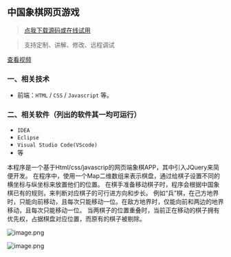 ## 中国象棋网页游戏

> [点我下载源码或在线试用](https://www.notmaker.com/detail/d3b62feb108c40ba94c0932d8d1002b6/ghbnew) 

> 支持定制、讲解、修改、远程调试

[查看视频](https://store.ptcc9.top/manual_upload/中国象棋.mp4)

### 一、相关技术
- 前端：`HTML` / `CSS` / `Javascript` 等。

### 二、相关软件（列出的软件其一均可运行）
- `IDEA`
- `Eclipse`
- `Visual Studio Code(VScode)`
- 等

本程序是一个基于Html/css/javascrip的网页端象棋APP，其中引入JQuery来简便开发。
在程序中，使用一个Map二维数组来表示棋盘，通过给棋子设置不同的横坐标与纵坐标来放置他们的位置。
在棋手准备移动棋子时，程序会根据中国象棋已有的规则，来判断对应棋子的可行进方向和步长。
例如“兵”棋，在己方地界时，只能向前移动，且每次只能移动一位。在敌方地界时，仅能向前和两边的地界移动，且每次只能移动一位。
当两棋子的位置重叠时，当前正在移动的棋子拥有优先权，占据棋盘对应位置，而原有的棋子被剔除。

![image.png](https://store.ptcc9.top/notmaker/user_upload/ba15bc64d0b24c178659372c9c4386bd/2024-02-26%2020:28:55_image.png)

![image.png](https://store.ptcc9.top/notmaker/user_upload/ba15bc64d0b24c178659372c9c4386bd/2024-02-26%2020:29:00_image.png)
